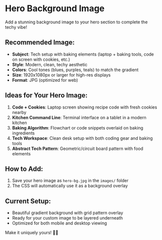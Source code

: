 # Hero Background Image

Add a stunning background image to your hero section to complete the techy vibe!

## Recommended Image:
- **Subject**: Tech setup with baking elements (laptop + baking tools, code on screen with cookies, etc.)
- **Style**: Modern, clean, techy aesthetic
- **Colors**: Cool tones (blues, purples, teals) to match the gradient
- **Size**: 1920x1080px or larger for high-res displays
- **Format**: JPG (optimized for web)

## Ideas for Your Hero Image:
1. **Code + Cookies**: Laptop screen showing recipe code with fresh cookies nearby
2. **Kitchen Command Line**: Terminal interface on a tablet in a modern kitchen
3. **Baking Algorithm**: Flowchart or code snippets overlaid on baking ingredients
4. **Tech Workspace**: Clean desk setup with both coding gear and baking tools
5. **Abstract Tech Pattern**: Geometric/circuit board pattern with food elements

## How to Add:
1. Save your hero image as `hero-bg.jpg` in the `images/` folder
2. The CSS will automatically use it as a background overlay

## Current Setup:
- Beautiful gradient background with grid pattern overlay
- Ready for your custom image to be layered underneath
- Optimized for both mobile and desktop viewing

Make it uniquely yours! 🚀✨
